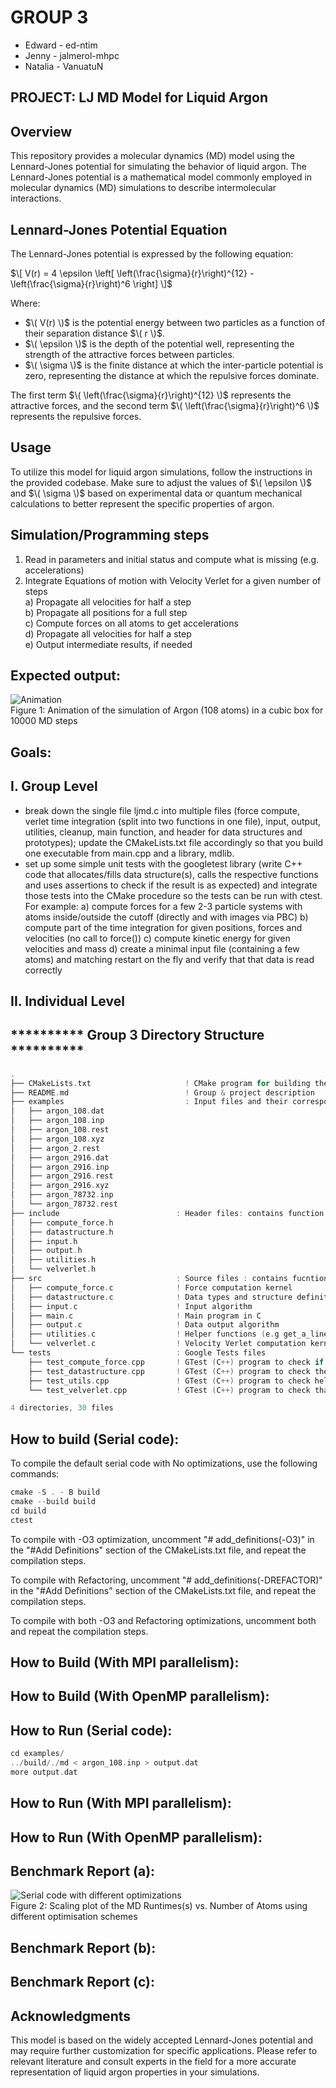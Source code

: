 # GROUP 3
- Edward  -  ed-ntim
- Jenny   -  jalmerol-mhpc
- Natalia -  VanuatuN 

## PROJECT:  LJ MD Model for Liquid Argon

## Overview

This repository provides a molecular dynamics (MD) model using the Lennard-Jones potential 
for simulating the behavior of liquid argon. The Lennard-Jones potential is a mathematical 
model commonly employed in molecular dynamics (MD) simulations to describe intermolecular interactions.

## Lennard-Jones Potential Equation

The Lennard-Jones potential is expressed by the following equation:

$\[ V(r) = 4 \epsilon \left[ \left(\frac{\sigma}{r}\right)^{12} - \left(\frac{\sigma}{r}\right)^6 \right] \]$


Where:
- $\( V(r) \)$ is the potential energy between two particles as a function of their separation distance $\( r \)$.
- $\( \epsilon \)$ is the depth of the potential well, representing the strength of the attractive forces between particles.
- $\( \sigma \)$ is the finite distance at which the inter-particle potential is zero, representing the distance at which 
the repulsive forces dominate.

The first term $\( \left(\frac{\sigma}{r}\right)^{12} \)$ represents the attractive forces, 
and the second term $\( \left(\frac{\sigma}{r}\right)^6 \)$ represents the repulsive forces.

## Usage

To utilize this model for liquid argon simulations, follow the instructions in the provided codebase. 
Make sure to adjust the values of $\( \epsilon \)$ and $\( \sigma \)$ based on experimental data or 
quantum mechanical calculations to better represent the specific properties of argon.


## Simulation/Programming steps
1. Read in parameters and initial status and compute what is missing (e.g. accelerations) <br>
2. Integrate Equations of motion with Velocity Verlet for a given number of steps <br>
a) Propagate all velocities for half a step <br>
b) Propagate all positions for a full step <br>
c) Compute forces on all atoms to get accelerations <br>
d) Propagate all velocities for half a step <br>
e) Output intermediate results, if needed <br> 

## Expected output:
![Animation](ljmd.gif)\
Figure 1: Animation of the simulation of Argon (108 atoms) in a cubic box for 10000 MD steps

## Goals:

## I. Group Level

- break down the single file ljmd.c into multiple files (force compute, verlet time integration (split
into two functions in one file), input, output, utilities, cleanup, main function, and header for data
structures and prototypes); update the CMakeLists.txt file accordingly so that you build one
executable from main.cpp and a library, mdlib.
- set up some simple unit tests with the googletest library (write C++ code that allocates/fills
data structure(s), calls the respective functions and uses assertions to check if the result is as
expected) and integrate those tests into the CMake procedure so the tests can be run with ctest.
For example:
a) compute forces for a few 2-3 particle systems with atoms inside/outside the cutoff (directly
and with images via PBC)
b) compute part of the time integration for given positions, forces and velocities (no call to
force())
c) compute kinetic energy for given velocities and mass
d) create a minimal input file (containing a few atoms) and matching restart on the fly and verify
that that data is read correctly

## II. Individual Level

## **********  Group 3 Directory Structure  **********
```C
.
├── CMakeLists.txt                     ! CMake program for building the ljmd simulation program
├── README.md                          ! Group & project description
├── examples                           : Input files and their corresponding output files
│   ├── argon_108.dat
│   ├── argon_108.inp
│   ├── argon_108.rest
│   ├── argon_108.xyz
│   ├── argon_2.rest
│   ├── argon_2916.dat
│   ├── argon_2916.inp
│   ├── argon_2916.rest
│   ├── argon_2916.xyz
│   ├── argon_78732.inp
│   └── argon_78732.rest
├── include                          : Header files: contains function declarations
│   ├── compute_force.h              
│   ├── datastructure.h
│   ├── input.h
│   ├── output.h
│   ├── utilities.h
│   └── velverlet.h
├── src                              : Source files : contains fucntion description
│   ├── compute_force.c              ! Force computation kernel
│   ├── datastructure.c              ! Data types and structure definition
│   ├── input.c                      ! Input algorithm
│   ├── main.c                       ! Main program in C
│   ├── output.c                     ! Data output algorithm
│   ├── utilities.c                  ! Helper functions (e.g get_a_line, pbc...)
│   └── velverlet.c                  ! Velocity Verlet computation kernel
└── tests                            : Google Tests files
    ├── test_compute_force.cpp       ! GTest (C++) program to check if force computation functions
    ├── test_datastructure.cpp       ! GTest (C++) program to check the accuracy of data handling
    ├── test_utils.cpp               ! GTest (C++) program to check helper functions used in the main program
    └── test_velverlet.cpp           ! GTest (C++) program to check that velocities are computed

4 directories, 30 files
```

## How to build (Serial code):

To compile the default serial code with No optimizations, use the following commands:
```C
cmake -S . - B build
cmake --build build
cd build
ctest
```
To compile with -O3 optimization, uncomment "# add_definitions(-O3)" in the 
"#Add Definitions" section of the CMakeLists.txt file, and repeat the compilation steps.

To compile with Refactoring, uncomment "# add_definitions(-DREFACTOR)"
in the "#Add Definitions" section of the CMakeLists.txt file, and repeat the compilation steps.

To compile with both -O3 and  Refactoring optimizations, uncomment both 
and repeat the compilation steps. 

## How to Build (With MPI parallelism):

## How to Build (With OpenMP parallelism):


## How to Run (Serial code):
```C
cd examples/
../build/./md < argon_108.inp > output.dat
more output.dat       
```
## How to Run (With MPI parallelism):

## How to Run (With OpenMP parallelism):

## Benchmark Report (a):

![Serial code with different optimizations](md_serial-1.png)<br>
Figure 2: Scaling plot of the MD Runtimes(s) vs. Number of Atoms using different optimisation schemes 

## Benchmark Report (b):

## Benchmark Report (c):

## Acknowledgments

This model is based on the widely accepted Lennard-Jones potential and may require further customization for specific applications. Please refer to relevant literature and consult experts in the field for a more accurate representation of liquid argon properties in your simulations.